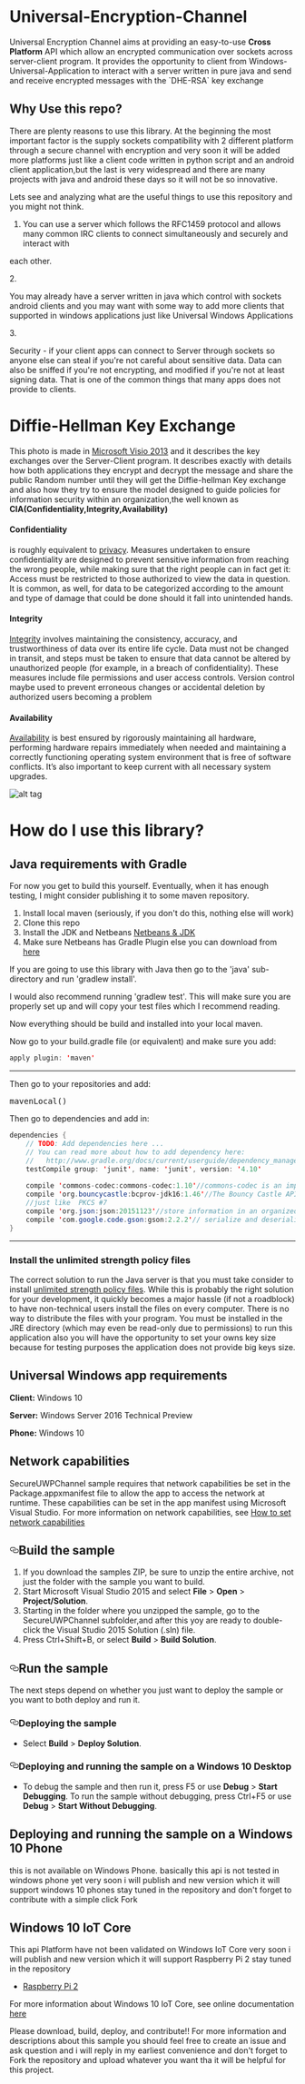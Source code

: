 <h1>Universal-Encryption-Channel</h1>
<p></p>
Universal Encryption Channel aims at providing an easy-to-use <b>Cross Platform</b> API which allow an encrypted  communication over sockets across server-client program. It provides the opportunity to client from Windows-Universal-Application  to interact with a server written in pure java and send and receive encrypted messages with the `DHE-RSA` key exchange
<p></p>

<h2>Why Use this repo?</h2>
<p>There are plenty reasons to use this library. At the beginning the most important factor is the supply sockets compatibility with 2 different platform through a secure channel with encryption and very soon it will be added more platforms just like a client code written in python script and an android client application,but the last is very widespread and there are many projects with java and android these days so it will not be so innovative.</p>
<p>Lets see and analyzing what are the useful things to use this repository and you might not think.</p>

1. <p>You can use a server which follows the RFC1459 protocol and allows many common IRC clients to connect simultaneously and securely and interact with
each other.</p>
2. <p>You may already have a server written in java which control with sockets android clients and you may want with some way to add more clients that supported in windows applications just like Universal Windows Applications</p>
3. <p>Security - if your client apps can connect to Server through sockets so anyone else can steal if you're not careful about sensitive data. Data can also be sniffed if you're not encrypting, and modified if you're not at least signing data. That is one of the common things that many apps does not provide to clients.</p>

<h1>Diffie-Hellman Key Exchange</h1>

<p>This photo is made in <a href="https://products.office.com/el-gr/visio/flowchart-software">Microsoft Visio 2013</a>
and it describes the key exchanges over the Server-Client program. It describes exactly with details how both applications they encrypt and decrypt the message and share the public Random number until they will get the Diffie-hellman Key exchange and also how they try to ensure the model designed to guide policies for information security within an organization,the well known as <b>CIA(Confidentiality,Integrity,Availability)</b></p>

<h4>Confidentiality</h4>
<p>is roughly equivalent to <a href="https://en.wikipedia.org/wiki/Privacy">privacy</a>. Measures undertaken to ensure confidentiality are designed to prevent sensitive information from reaching the wrong people, while making sure that the right people can in fact get it: Access must be restricted to those authorized to view the data in question. It is common, as well, for data to be categorized according to the amount and type of damage that could be done should it fall into unintended hands.</p>

<h4>Integrity</h4> 

<p><a href="https://en.wikipedia.org/wiki/Integrity">Integrity</a> involves maintaining the consistency, accuracy, and trustworthiness of data over its entire life cycle. Data must not be changed in transit, and steps must be taken to ensure that data cannot be altered by unauthorized people (for example, in a breach of confidentiality). These measures include file permissions and user access controls. Version control maybe used to prevent erroneous changes or accidental deletion by authorized users becoming a problem</p>

<h4>Availability</h4> 

<p><a href="https://en.wikipedia.org/wiki/Availability">Availability</a> is best ensured by rigorously maintaining all hardware, performing hardware repairs immediately when needed and maintaining a correctly functioning operating system environment that is free of software conflicts. It’s also important to keep current with all necessary system upgrades.</p>

![alt tag](https://github.com/PanagiotisDrakatos/Universal-Encryption-Channel/blob/master/DH_RSA.PNG)

<h1>How do I use this library?</h1>

<h2> Java requirements with Gradle</h2>
<p>For now you get to build this yourself. Eventually, when it has enough testing, I might consider publishing it to some maven repository.</p>

<ol>
<li>Install local maven (seriously, if you don't do this, nothing else will work)</li>
<li>Clone this repo</li>
<li>Install the JDK and Netbeans <a href="http://www.oracle.com/technetwork/articles/javase/jdk-netbeans-jsp-142931.html"> Netbeans & JDK</a></li>
<li>Make sure Netbeans has Gradle Plugin else you can download from <a href="http://plugins.netbeans.org/plugin/44510/gradle-support"> here</a></li>
</ol>

<p>If you are going to use this library with Java then go to the 'java' sub-directory and run 'gradlew install'.</p>

<p>I would also recommend running 'gradlew test'. This will make sure you are properly set up and will copy your test files which I recommend reading.</p>

<p>Now everything should be build and installed into your local maven.</p>

<p>Now go to your build.gradle file (or equivalent) and make sure you add:</p>

```java
apply plugin: 'maven' 
```
---

<p>Then go to your repositories and add:</p>

<div class="highlight highlight-source-groovy"><pre>mavenLocal()</pre></div>

<p>Then go to dependencies and add in:</p>

```Java
dependencies {
    // TODO: Add dependencies here ...
    // You can read more about how to add dependency here:
    //   http://www.gradle.org/docs/current/userguide/dependency_management.html#sec:how_to_declare_your_dependencies
    testCompile group: 'junit', name: 'junit', version: '4.10'
    
    compile 'commons-codec:commons-codec:1.10'//commons-codec is an implementation of the Base64 encoder and Base64 decoder
    compile 'org.bouncycastle:bcprov-jdk16:1.46'//The Bouncy Castle APIs used for cryptography algorithms  for Java and C# 
    //just like  PKCS #7
    compile 'org.json:json:20151123'//store information in an organized, easy-to-access manner
    compile 'com.google.code.gson:gson:2.2.2'// serialize and deserialize Java json objects
}
```
---
<h3>Install the unlimited strength policy files</h3>
<p>The correct solution to run the Java server is that you must take consider to install <a href="http://www.oracle.com/technetwork/java/javase/downloads/jce8-download-2133166.html">unlimited strength policy files<a/>. While this is probably the right solution for your development, it quickly becomes a major hassle (if not a roadblock) to have non-technical users install the files on every computer. There is no way to distribute the files with your program. You must be installed in the JRE directory (which may even be read-only due to permissions) to run this application also you will have the opportunity to set your owns key size because for testing purposes the application does not provide big keys size.</p>

<h2>Universal Windows app requirements</h2>
<p><strong>Client:</strong> Windows 10</p>

<p><strong>Server:</strong> Windows Server 2016 Technical Preview</p>

<p><strong>Phone:</strong>  Windows 10</p>

<h2>Network capabilities</h2>
<p>SecureUWPChannel sample requires that network capabilities be set in the Package.appxmanifest file to allow the app to access the network at runtime. These capabilities can be set in the app manifest using Microsoft Visual Studio. For more information on network capabilities, see <a href="http://msdn.microsoft.com/library/windows/apps/hh770532">How to set network capabilities</a></p>

<h2><a id="user-content-build-the-sample" class="anchor" href="#build-the-sample" aria-hidden="true"><svg aria-hidden="true" class="octicon octicon-link" height="16" role="img" version="1.1" viewBox="0 0 16 16" width="16"><path d="M4 9h1v1h-1c-1.5 0-3-1.69-3-3.5s1.55-3.5 3-3.5h4c1.45 0 3 1.69 3 3.5 0 1.41-0.91 2.72-2 3.25v-1.16c0.58-0.45 1-1.27 1-2.09 0-1.28-1.02-2.5-2-2.5H4c-0.98 0-2 1.22-2 2.5s1 2.5 2 2.5z m9-3h-1v1h1c1 0 2 1.22 2 2.5s-1.02 2.5-2 2.5H9c-0.98 0-2-1.22-2-2.5 0-0.83 0.42-1.64 1-2.09v-1.16c-1.09 0.53-2 1.84-2 3.25 0 1.81 1.55 3.5 3 3.5h4c1.45 0 3-1.69 3-3.5s-1.5-3.5-3-3.5z"></path></svg></a>Build the sample</h2>

<ol>
<li>If you download the samples ZIP, be sure to unzip the entire archive, not just the folder with the sample you want to build. </li>
<li>Start Microsoft Visual Studio 2015 and select <strong>File</strong> &gt; <strong>Open</strong> &gt; <strong>Project/Solution</strong>.</li>
<li>Starting in the folder where you unzipped the sample, go to the SecureUWPChannel subfolder,and after this yoy are ready to double-click the Visual Studio 2015 Solution (.sln) file.</li>
<li>Press Ctrl+Shift+B, or select <strong>Build</strong> &gt; <strong>Build Solution</strong>.</li>
</ol>

<h2><a id="user-content-run-the-sample" class="anchor" href="#run-the-sample" aria-hidden="true"><svg aria-hidden="true" class="octicon octicon-link" height="16" role="img" version="1.1" viewBox="0 0 16 16" width="16"><path d="M4 9h1v1h-1c-1.5 0-3-1.69-3-3.5s1.55-3.5 3-3.5h4c1.45 0 3 1.69 3 3.5 0 1.41-0.91 2.72-2 3.25v-1.16c0.58-0.45 1-1.27 1-2.09 0-1.28-1.02-2.5-2-2.5H4c-0.98 0-2 1.22-2 2.5s1 2.5 2 2.5z m9-3h-1v1h1c1 0 2 1.22 2 2.5s-1.02 2.5-2 2.5H9c-0.98 0-2-1.22-2-2.5 0-0.83 0.42-1.64 1-2.09v-1.16c-1.09 0.53-2 1.84-2 3.25 0 1.81 1.55 3.5 3 3.5h4c1.45 0 3-1.69 3-3.5s-1.5-3.5-3-3.5z"></path></svg></a>Run the sample</h2>

<p>The next steps depend on whether you just want to deploy the sample or you want to both deploy and run it.</p>

<h3><a id="user-content-deploying-the-sample" class="anchor" href="#deploying-the-sample" aria-hidden="true"><svg aria-hidden="true" class="octicon octicon-link" height="16" role="img" version="1.1" viewBox="0 0 16 16" width="16"><path d="M4 9h1v1h-1c-1.5 0-3-1.69-3-3.5s1.55-3.5 3-3.5h4c1.45 0 3 1.69 3 3.5 0 1.41-0.91 2.72-2 3.25v-1.16c0.58-0.45 1-1.27 1-2.09 0-1.28-1.02-2.5-2-2.5H4c-0.98 0-2 1.22-2 2.5s1 2.5 2 2.5z m9-3h-1v1h1c1 0 2 1.22 2 2.5s-1.02 2.5-2 2.5H9c-0.98 0-2-1.22-2-2.5 0-0.83 0.42-1.64 1-2.09v-1.16c-1.09 0.53-2 1.84-2 3.25 0 1.81 1.55 3.5 3 3.5h4c1.45 0 3-1.69 3-3.5s-1.5-3.5-3-3.5z"></path></svg></a>Deploying the sample</h3>

<ul>
<li>Select <strong>Build</strong> &gt; <strong>Deploy Solution</strong>. </li>
</ul>

<h3><a id="user-content-deploying-and-running-the-sample-on-a-windows-10-desktop" class="anchor" href="#deploying-and-running-the-sample-on-a-windows-10-desktop" aria-hidden="true"><svg aria-hidden="true" class="octicon octicon-link" height="16" role="img" version="1.1" viewBox="0 0 16 16" width="16"><path d="M4 9h1v1h-1c-1.5 0-3-1.69-3-3.5s1.55-3.5 3-3.5h4c1.45 0 3 1.69 3 3.5 0 1.41-0.91 2.72-2 3.25v-1.16c0.58-0.45 1-1.27 1-2.09 0-1.28-1.02-2.5-2-2.5H4c-0.98 0-2 1.22-2 2.5s1 2.5 2 2.5z m9-3h-1v1h1c1 0 2 1.22 2 2.5s-1.02 2.5-2 2.5H9c-0.98 0-2-1.22-2-2.5 0-0.83 0.42-1.64 1-2.09v-1.16c-1.09 0.53-2 1.84-2 3.25 0 1.81 1.55 3.5 3 3.5h4c1.45 0 3-1.69 3-3.5s-1.5-3.5-3-3.5z"></path></svg></a>Deploying and running the sample on a Windows 10 Desktop</h3>

<ul>
<li>To debug the sample and then run it, press F5 or use <strong>Debug</strong> &gt; <strong>Start Debugging</strong>. To run the sample without debugging, press Ctrl+F5 or use <strong>Debug</strong> &gt; <strong>Start Without Debugging</strong>.</li>
</ul>

<h2>Deploying and running the sample on a Windows 10 Phone</h2>

<p>this is not available on Windows Phone. basically this api is not tested in windows phone yet very soon i will publish and new version which it will support windows 10 phones stay tuned in the repository and don't forget to contribute with a simple click Fork</p>

<h2>Windows 10 IoT Core</h2>
<p>This api Platform  have not been validated on Windows IoT Core very soon i will publish and new version which it will support Raspberry Pi 2 stay tuned in the repository</p>
<ul>
<li><p><a href="http://go.microsoft.com/fwlink/?LinkId=691711">Raspberry Pi 2</a></p></li>
</ul>

<p>For more information about Windows 10 IoT Core, see  online documentation <a href="http://windowsondevices.com">here</a></p>

<p>Please download, build, deploy, and contribute!! For more information and descriptions about this sample  you should feel free to create an issue and ask question and i will reply in my earliest convenience and don't forget to Fork the repository and upload whatever you want tha it will be helpful for this project.</p>

